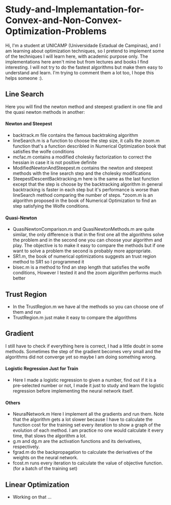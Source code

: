 # Study-and-Implemantation-for-Convex-and-Non-Convex-Optimization-Problems

Hi, I'm a student at UNICAMP (Universidade Estadual de Campinas), and I
am learning about optimization techniques, so I pretend to implement 
some of the techniques I will learn here, with academic purpose only. The implementations here 
aren't mine but from lectures and books I find interesting. I will not 
try to do the fastest algorithms but make them easy to understand and learn.
I'm trying to comment them a lot too, I hope this helps someone :).


## Line Search

Here you will find the newton method and steepest gradient in one file and
the quasi newton methods in another:

#### Newton and Steepest

* backtrack.m file contains the famous backtraking algorithm
* lineSearch.m is a function to choose the step size, it calls the zoom.m function that's a function
describled in Numerical Optimization book that satisfies the wolfe conditions
* mcfac.m contains a modified cholesky factorization to correct the hessian in case it is not positive definite
* ModifiedNewtonAndSteepest.m contains the newton and steepest methods with the line search step and the cholesky modifications
* SteepestDescentBacktracking.m here is the same as the last function except that the step is choose by the backtracking algorithm
in general backtracking is faster in each step but it's performance is worse than lineSearch method comparing the number of
steps.
*zoom.m is an algorithm proposed in the book of Numerical Optimization to find an step satisfying the Wolfe conditions.

#### Quasi-Newton

* QuasiNewtonComparison.m and QuasiNewtonMethods.m are quite similar, the only difference is that in the first one all the 
algorithms solve the problem and in the second one you can choose your algorithm and play. The objective is to make it 
easy to compare the methods but if one want to solve a problem the second is probably more appropriate.
* SR1.m, the book of numerical optimizations suggests an trust region method to SR1 so I programmed it
* bisec.m is a method to find an step length that satisfies the wolfe conditions, However I tested it and the zoom algorithm 
performs much better

## Trust Region

* In the TrustRegion.m we have al the methods so you can choose one of them and run
* TrustRegion.m just make it easy to compare the algorithms

## Gradient

I still have to check if everything here is correct, I had a little doubt in some methods. Sometimes the step of the 
gradient becomes very small and the algorithms did not converge yet so maybe I am doing something wrong.

#### Logistic Regression Just for Train

* Here I made a logistic regression to given a number, find out if it is a pre-selected number or not, I made it just
to study and learn the logistic regression before implementing the neural network itself.

#### Others

* NeuralNetwork.m Here I implement all the gradients and run them. Note that the algorithm gets a lot slower because I have
to calculate the function cost for the training set every iteration to show a graph of the evolution of each method.
I am practice no one would calculate it every time, that slows the algorithm a lot.
* g.m and dg.m are the activation functions and its derivatives, respectively.
* fgrad.m do the backpropagation to calculate the derivatives of the weights on the neural network.
* fcost.m runs every iteration to calculate the value of objective function. (for a batch of the training set)

## Linear Optimization

* Working on that ...
